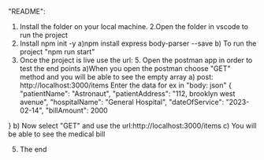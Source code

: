 "README":
1. Install the folder on your local machine.
2.Open the folder in vscode to run the project 
3. Install npm init -y
   a)npm install express body-parser --save
  b) To run the project  "npm run start"
4. Once the project is live use the url:
	5. Open the postman app in order to test the end points
	a)When you open the postman choose "GET" method and you will be able to see the empty array
  a)  post:  http://localhost:3000/items 
     Enter the data for ex in "body: json"
     {
  "patientName": "Astronaut",
  "patientAddress": "112, brooklyn west avenue",
  "hospitalName": "General Hospital",
  "dateOfService": "2023-02-14",
  "billAmount": 2000

}
b) Now select "GET" and use the url:http://localhost:3000/items
	c) You will be able to see the medical bill

5. The end   





